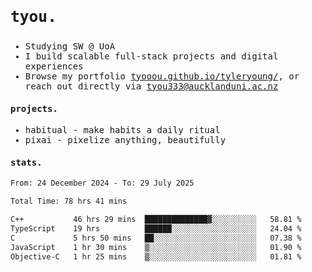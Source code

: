 ## <samp><h3>tyou.</h3></samp>
<samp>
   
   - Studying SW @ UoA
   - I build scalable full-stack projects and digital experiences
   - Browse my portfolio [tyooou.github.io/tyleryoung/](http://tyooou.github.io/tyleryoung/), or reach out directly via [tyou333@aucklanduni.ac.nz](mailto:tyou333@aucklanduni.ac.nz)

#### projects.
- habitual - make habits a daily ritual
- pixai - pixelize anything, beautifully

#### stats.
  <!--START_SECTION:waka-->

```txt
From: 24 December 2024 - To: 29 July 2025

Total Time: 78 hrs 41 mins

C++           46 hrs 29 mins  ██████████████▓░░░░░░░░░░   58.81 %
TypeScript    19 hrs          ██████░░░░░░░░░░░░░░░░░░░   24.04 %
C             5 hrs 50 mins   ██░░░░░░░░░░░░░░░░░░░░░░░   07.38 %
JavaScript    1 hr 30 mins    ▒░░░░░░░░░░░░░░░░░░░░░░░░   01.90 %
Objective-C   1 hr 25 mins    ▒░░░░░░░░░░░░░░░░░░░░░░░░   01.81 %
```

<!--END_SECTION:waka-->
</samp>
